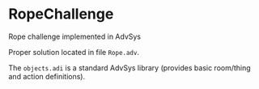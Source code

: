 # RopeChallenge
Rope challenge implemented in AdvSys

Proper solution located in file `Rope.adv`.

The `objects.adi` is a standard AdvSys library (provides basic room/thing and action definitions).
